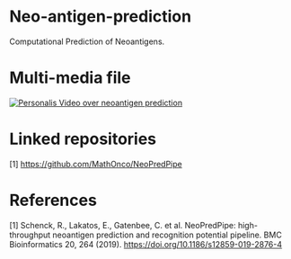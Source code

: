 # Neo-antigen-prediction
Computational Prediction of Neoantigens.

# Multi-media file

[![Personalis Video over neoantigen prediction](https://img.youtube.com/vi/ixi30cZhfZI/0.jpg)](http://www.youtube.com/watch?ixi30cZhfZI)

# Linked repositories
[1] https://github.com/MathOnco/NeoPredPipe

# References
[1] Schenck, R., Lakatos, E., Gatenbee, C. et al. NeoPredPipe: high-throughput neoantigen prediction and recognition potential pipeline. BMC Bioinformatics 20, 264 (2019). https://doi.org/10.1186/s12859-019-2876-4

